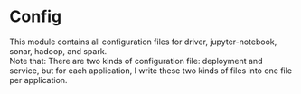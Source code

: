 # Config

This module contains all configuration files for driver, jupyter-notebook, sonar, hadoop, and spark.  
Note that: There are two kinds of configuration file: deployment and service, but for each application, I write these two kinds of files into one file per application.
